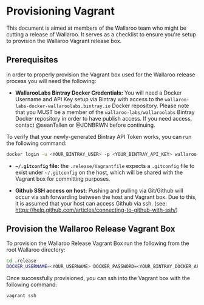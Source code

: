 # Provisioning Vagrant

This document is aimed at members of the Wallaroo team who might be cutting a release of Wallaroo. It serves as a checklist to ensure you're setup to provision the Wallaroo Vagrant release box.

## Prerequisites

in order to properly provision the Vagrant box used for the Wallaroo release process you will need the following:

- **WallarooLabs Bintray Docker Credentials:** You will need a Docker Username and API Key setup via Bintray with access to the `wallaroo-labs-docker-wallaroolabs.bintray.io` Docker repository. Please note that you MUST be a member of the `wallaroo-labs/wallaroolabs` Bintray Docker repository in order to have publish access. If you need access, contact @seanTallen or @JONBRWN before continuing.

To verify that your newly-generated Bintray API Token works, you can run the following command:

```bash
docker login -u <YOUR_BINTRAY_USER> -p <YOUR_BINTRAY_API_KEY> wallaroo-labs-docker-wallaroolabs.bintray.io
```


- **`~/.gitconfig` file:** the `.release/Vagrantfile` expects a `.gitconfig` file to exist under `~/.gitconfig` on the host, which will be shared with the Vagrant box for committing purposes.

- **Github SSH access on host:** Pushing and pulling via Git/Github will occur via ssh forwarding between the host and Vagrant box. Due to this, it is assumed that your host can access Github via ssh. (see: https://help.github.com/articles/connecting-to-github-with-ssh/)

## Provision the Wallaroo Release Vagrant Box

To provision the Wallaroo Release Vagrant Box run the following from the root Wallaroo directory:

```bash
cd .release
DOCKER_USERNAME=<YOUR_USERNAME> DOCKER_PASSWORD=<YOUR_BINTRAY_DOCKER_API_ACCESS_KEY> DOCKER_SERVER=wallaroo-labs-docker-wallaroolabs.bintray.io vagrant up
```

Once successfully provisioned, you can ssh into the Vagrant box with the following command:

```bash
vagrant ssh
```
